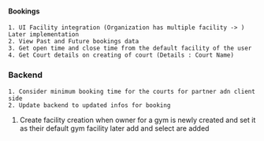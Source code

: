 #### Bookings

    1. UI Facility integration (Organization has multiple facility -> ) Later implementation
    2. View Past and Future bookings data
    3. Get open time and close time from the default facility of the user
    4. Get Court details on creating of court (Details : Court Name)

### Backend

    1. Consider minimum booking time for the courts for partner adn client side
    2. Update backend to updated infos for booking

1. Create facility creation when owner for a gym is newly created and set it as their default gym facility later add and select are added
